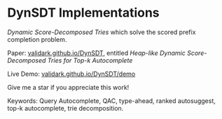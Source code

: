 # DynSDT Implementations
*Dynamic Score-Decomposed Tries* which solve the scored prefix completion problem.

Paper: [validark.github.io/DynSDT](https://validark.github.io/DynSDT), entitled $Heap$-$like$ $Dynamic$ $Score$-$Decomposed$ $Tries$ $for$ $Top$-$k$ $Autocomplete$

Live Demo: [validark.github.io/DynSDT/demo](https://validark.github.io/DynSDT/demo)

Give me a star if you appreciate this work!

Keywords: Query Autocomplete, QAC, type-ahead, ranked autosuggest, top-k autocomplete, trie decomposition.
